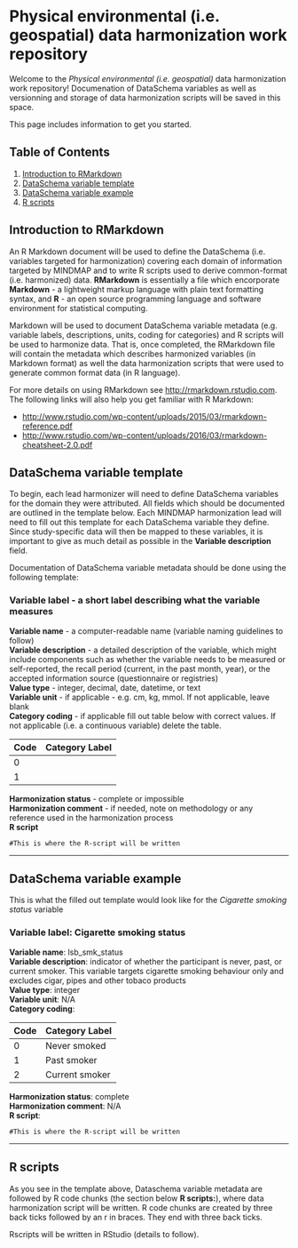 # Physical environmental (i.e. geospatial) data harmonization work repository
Welcome to the *Physical environmental (i.e. geospatial)* data harmonization work repository! Documenation of DataSchema variables as well as versionning and storage of data harmonization scripts will be saved in this space. 

This page includes information to get you started.

## Table of Contents
1. [Introduction to RMarkdown](#introduction-to-rmarkdown) 
2. [DataSchema variable template](#dataschema-variable-template)
3. [DataSchema variable example](#dataschema-variable-example)
4. [R scripts](#r-scripts)

 
## Introduction to RMarkdown
An R Markdown document will be used to define the DataSchema (i.e. variables targeted for harmonization) covering each domain of information targeted by MINDMAP and to write R scripts used to derive common-format (i.e. harmonized) data. **RMarkdown** is essentially a file which encorporate **Markdown** - a lightweight markup language with plain text formatting syntax, and **R** - an open source programming language and software environment for statistical computing.

Markdown will be used to document DataSchema variable metadata (e.g. variable labels, descriptions, units, coding for categories) and R scripts will be used to harmonize data. That is, once completed, the RMarkdown file will contain the metadata which describes harmonized variables (in Markdown format) as well the data harmonization scripts that were used to generate common format data (in R language).

For more details on using RMarkdown see <http://rmarkdown.rstudio.com>. The following links will also help you get familiar with R Markdown:
 - <http://www.rstudio.com/wp-content/uploads/2015/03/rmarkdown-reference.pdf>
 - <http://www.rstudio.com/wp-content/uploads/2016/03/rmarkdown-cheatsheet-2.0.pdf>
 

## **DataSchema variable template**  
To begin, each lead harmonizer will need to define DataSchema variables for the domain they were attributed. All fields which should be documented are outlined in the template below. Each MINDMAP harmonization lead will need to fill out this template for each DataSchema variable they define. Since study-specific data will then be mapped to these variables, it is important to give as much detail as possible in the **Variable description** field.

Documentation of DataSchema variable metadata should be done using the following template:

### **Variable label** -  a short label describing what the variable measures  
**Variable name** -  a computer-readable name (variable naming guidelines to follow)  
**Variable description**  - a detailed description of the variable, which might include components such as whether the variable needs to be measured or self-reported, the recall period (current, in the past month, year), or the accepted information source (questionnaire or registries)  
**Value type** - integer, decimal, date, datetime, or text   
**Variable unit** - if applicable - e.g. cm, kg, mmol. If not applicable, leave blank   
**Category coding** - if applicable fill out table below with correct values. If not applicable (i.e. a continuous variable) delete the table.  

**Code** | **Category Label**  
------------- | -------------
0 | 
1 | 

**Harmonization status** - complete or impossible  
**Harmonization comment** - if needed, note on methodology or any reference used in the harmonization process  
**R script**  
```{r, echo=TRUE}
#This is where the R-script will be written

```

****
## **DataSchema variable example**

This is what the filled out template would look like for the *Cigarette smoking status* variable
  
### **Variable label**: Cigarette smoking status  
**Variable name**: lsb_smk_status  
**Variable description**: indicator of whether the participant is never, past, or current smoker. This variable targets cigarette smoking behaviour only and excludes cigar, pipes and other tobaco products  
**Value type**: integer  
**Variable unit**: N/A  
**Category coding**:  

**Code** | **Category Label**  
------------- | -------------  
0 | Never smoked  
1 | Past smoker  
2 | Current smoker  

**Harmonization status**: complete  
**Harmonization comment**: N/A  
**R script**:  
```{r, echo=TRUE}
#This is where the R-script will be written

```
***

## R scripts

As you see in the template above, Dataschema variable metadata are followed by R code chunks (the section below **R scripts:**), where data harmonization script will be written. R code chunks are created by three back ticks followed by an r in braces. They end with three back ticks.

Rscripts will be written in RStudio (details to follow).

